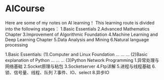 # AICourse
Here are some of my notes on AI learning！
This learning route is divided into the following stages：
  1.Basic Essentials
  2.Advanced Mathematics Chapter
  3.Improvement of Algorithmic Foundation
  4.Machine Learning and Deep Learning Chapter
  5.Data Analysis and Mining
  6.Natural language processing
  
1.Basic Essentials:
  (1).Computer and Linux Foundation
      ...
      ...
      ...
  (2)Basic explanation of Python
      ...
      ...
      ...
  (3)Python Network Programming
      1.异常处理与网络基础
      2.Socket原理与粘包
      3.Socketserver
      4.Ftp详解
      5.进程与线程基础
      6.锁、信号量、线程、队列
      7.事件、IO、select
      8.异步IO
